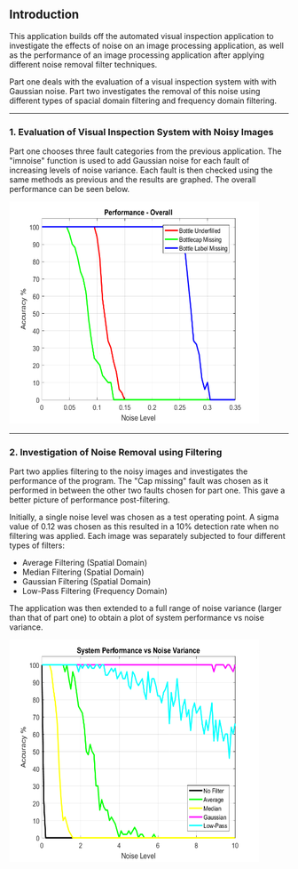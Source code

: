 ## Introduction 
This application builds off the automated visual inspection application to investigate the effects of noise on an image processing application, as well as the performance of an image processing application after applying different noise removal filter techniques.

Part one deals with the evaluation of a visual inspection system with with Gaussian noise. Part two investigates the removal of this noise using different types of spacial domain filtering and frequency domain filtering.

---

### 1. Evaluation of Visual Inspection System with Noisy Images 

Part one chooses three fault categories from the previous application. The "imnoise" function is used to add Gaussian noise for each fault of increasing levels of noise variance. Each fault is then checked using the same methods as previous and the results are graphed. The overall performance can be seen below.

<img src="https://github.com/JordanCahill/ProductionLineNoiseAnalysis/blob/master/Results/PartOne/OverallResults.png" alt="Overall Results (i)" width="450" height="400">

---

### 2. Investigation of Noise Removal using Filtering 

Part two applies filtering to the noisy images and investigates the performance of the program. The "Cap missing" fault was chosen as it performed in between the other two faults chosen for part one. This gave a better picture of performance post-filtering. 

Initially, a single noise level was chosen as a test operating point. A sigma value of 0.12 was chosen as this resulted in a 10% detection rate when no filtering was applied. Each image was separately subjected to four different types of filters:

* Average Filtering (Spatial Domain)
* Median Filtering (Spatial Domain)
* Gaussian Filtering (Spatial Domain)
* Low-Pass Filtering (Frequency Domain)

The application was then extended to a full range of noise variance (larger than that of part one) to obtain a plot of system performance vs noise variance.

<img src="https://github.com/JordanCahill/ProductionLineNoiseAnalysis/blob/master/Results/PartTwo/OverallPerformance.png" alt="Overall Results (ii)" width="450" height="400">



